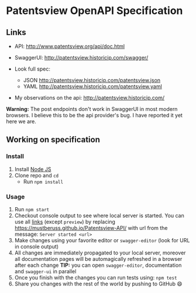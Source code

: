 # Patentsview OpenAPI Specification

## Links
- API: http://www.patentsview.org/api/doc.html

- SwaggerUI: http://patentsview.historicip.com/swagger/
- Look full spec:
    + JSON http://patentsview.historicip.com/patentsview.json
    + YAML http://patentsview.historicip.com/patentsview.yaml
- My observations on the api: http://patentsview.historicip.com/

**Warning:** The post endpoints don't work in SwaggerUI in most modern browsers. I believe this to be the api provider's bug.
I have reported it yet here we are.

## Working on specification
### Install

1. Install [Node JS](https://nodejs.org/)
2. Clone repo and `cd`
    + Run `npm install`

### Usage

1. Run `npm start`
2. Checkout console output to see where local server is started. You can use all [links](#links) (except `preview`) by replacing https://mustberuss.github.io/Patentsview-API/ with url from the message: `Server started <url>`
3. Make changes using your favorite editor or `swagger-editor` (look for URL in console output)
4. All changes are immediately propagated to your local server, moreover all documentation pages will be automagically refreshed in a browser after each change
**TIP:** you can open `swagger-editor`, documentation and `swagger-ui` in parallel
5. Once you finish with the changes you can run tests using: `npm test`
6. Share you changes with the rest of the world by pushing to GitHub :smile:
